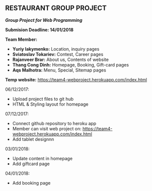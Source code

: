 ## RESTAURANT GROUP PROJECT

_**Group Project for Web Programming**_

**Submision Deadline: 14/01/2018**

**Team Member:** 
- **Yuriy Iakymenko:** Location, inquiry pages
- **Sviatoslav Tokariev:** Contest, Career pages
- **Rajanveer Brar:** About us, Contents of website 
- **Thang Cong Dinh:** Homepage, Booking, Gift-card pages
- **Aqs Malhotra:** Menu, Special, Sitemap pages

**Temp website:** https://team4-webproject.herokuapp.com/index.html

06/12/2017:
- Upload project files to git hub
- HTML & Styling layout for homepage

07/12/2017:
- Connect github repository to heroku app
- Member can visit web project on: https://team4-webproject.herokuapp.com/index.html
- Add tablet designnn

03/01/2018:

- Update content in homepage
- Add giftcard page

04/01/2018:

- Add booking page
